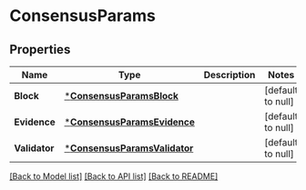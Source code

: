 # ConsensusParams

## Properties
Name | Type | Description | Notes
------------ | ------------- | ------------- | -------------
**Block** | [***ConsensusParamsBlock**](ConsensusParams_block.md) |  | [default to null]
**Evidence** | [***ConsensusParamsEvidence**](ConsensusParams_evidence.md) |  | [default to null]
**Validator** | [***ConsensusParamsValidator**](ConsensusParams_validator.md) |  | [default to null]

[[Back to Model list]](../README.md#documentation-for-models) [[Back to API list]](../README.md#documentation-for-api-endpoints) [[Back to README]](../README.md)

